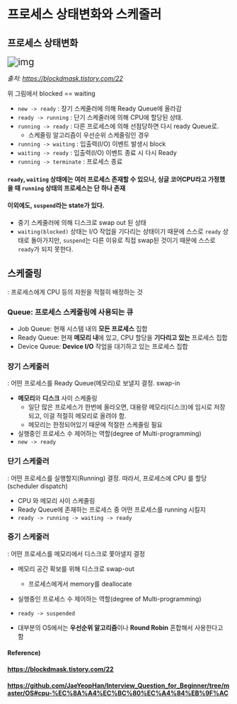 # 프로세스 상태변화와 스케줄러



## 프로세스 상태변화

<img src="https://t1.daumcdn.net/cfile/tistory/276F904A595DCF4F23" alt="img" style="zoom:150%;" /> 

*출처: https://blockdmask.tistory.com/22*

위 그림에서 blocked == waiting



* `new -> ready` : 장기 스케줄러에 의해 Ready Queue에 올라감
* `ready -> running` : 단기 스케줄러에 의해 CPU에 할당된 상태.
* `running -> ready` : 다른 프로세스에 의해 선점당하면 다시 ready Queue로.
  * 스케줄링 알고리즘이 우선순위 스케줄링인 경우
* `running -> waiting` : 입출력(I/O) 이벤트 발생시 block
* `waiting -> ready` : 입출력(I/O) 이벤트 종료 시 다시 Ready
* `running -> terminate` : 프로세스 종료



#### `ready`, `waiting` 상태에는 여러 프로세스 존재할 수 있으나, 싱글 코어CPU라고 가정했을 때 `running` 상태의 프로세스는 단 하나 존재



#### 이외에도, `suspend`라는 state가 있다.

* 중기 스케줄러에 의해 디스크로 swap out 된 상태
* `waiting(blocked)` 상태는 I/O 작업을 기다리는 상태이기 때문에 스스로 `ready` 상태로 돌아가지만, `suspend`는 다른 이유로 직접 swap된 것이기 때문에 스스로 `ready`가 되지 못한다.





## 스케줄링

: 프로세스에게 CPU 등의 자원을 적절히 배정하는 것



### Queue: 프로세스 스케줄링에 사용되는 큐

* Job Queue: 현재 시스템 내의 **모든 프로세스** 집합
* Ready Queue: 현재 **메모리 내**에 있고, CPU 할당을 **기다리고 있는** 프로세스 집합 
* Device Queue: **Device I/O** 작업을 대기하고 있는 프로세스 집합



### 장기 스케줄러

: 어떤 프로세스를 Ready Queue(메모리)로 보낼지 결정. swap-in

* **메모리**와 **디스크** 사이 스케줄링
  * 일단 많은 프로세스가 한번에 올라오면, 대용량 메모리(디스크)에 임시로 저장되고, 이걸 적절히 메모리로 올려야 함.
  * 메모리는 한정되어있기 때문에 적절한 스케줄링 필요
* 실행중인 프로세스 수 제어하는 역할(degree of Multi-programming)
* `new -> ready`



### 단기 스케줄러

: 어떤 프로세스를 실행할지(Running) 결정. 따라서, 프로세스에 CPU 를 할당(scheduler dispatch)

* CPU 와 메모리 사이 스케줄링
* Ready Queue에 존재하는 프로세스 중 어떤 프로세스를 running 시킬지
* `ready -> running -> waiting -> ready`



### 중기 스케줄러

: 어떤 프로세스를 메모리에서 디스크로 쫓아낼지 결정

* 메모리 공간 확보를 위해 디스크로 swap-out
  * 프로세스에게서 memory를 deallocate
* 실행중인 프로세스 수 제어하는 역할(degree of Multi-programming)
* `ready -> suspended`



* 대부분의 OS에서는 **우선순위 알고리즘**이나 **Round Robin** 혼합해서 사용한다고 함



#### Reference)

#### https://blockdmask.tistory.com/22

#### https://github.com/JaeYeopHan/Interview_Question_for_Beginner/tree/master/OS#cpu-%EC%8A%A4%EC%BC%80%EC%A4%84%EB%9F%AC